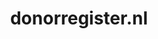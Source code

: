 ---
layout: post
title: "donorregister.nl"
internal_url: "/dutchgov/donorregister.nl.html"
subdomains_count: 20
all_subdomains_count: 40
urls_count: 14
ssl_rank: 95.384615384615
http_rank: 70.357142857143
url_link: /data/donorregister.nl/urls.txt
all_subdomains_link: /data/donorregister.nl/all_subdomains.txt
subdomains_link: /data/donorregister.nl/subdomains.txt
categories: dutchgov
---